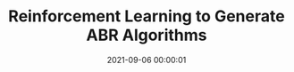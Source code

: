 ---
layout: post
title:  Reinforcement Learning to Generate ABR Algorithms
date:   2021-09-06 00:00:01
description: We developed advanced A3C methods to generate adaptive bitrate algorithms for video streaming and see an improvement of 25-48% over vanilla A3C
img: ALISA.png
---